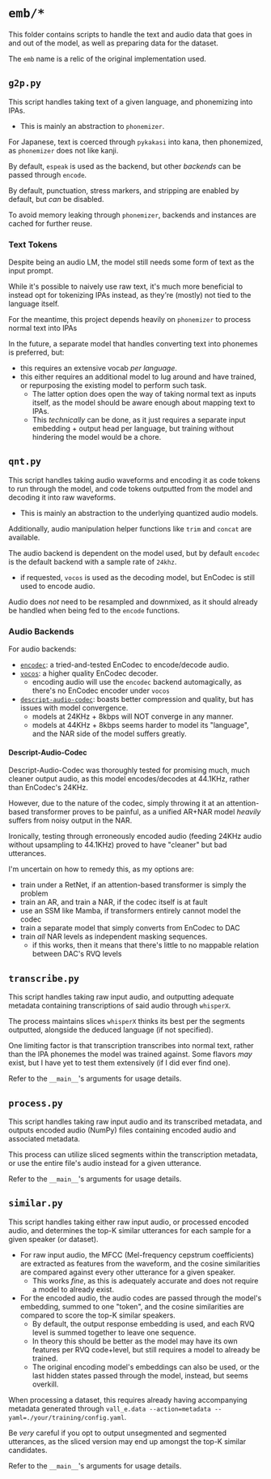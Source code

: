 # `emb/*`

This folder contains scripts to handle the text and audio data that goes in and out of the model, as well as preparing data for the dataset.

The `emb` name is a relic of the original implementation used.

## `g2p.py`

This script handles taking text of a given language, and phonemizing into IPAs.
* This is mainly an abstraction to `phonemizer`.

For Japanese, text is coerced through `pykakasi` into kana, then phonemized, as `phonemizer` does not like kanji.

By default, `espeak` is used as the backend, but other *backends* can be passed through `encode`.

By default, punctuation, stress markers, and stripping are enabled by default, but *can* be disabled.

To avoid memory leaking through `phonemizer`, backends and instances are cached for further reuse.

### Text Tokens

Despite being an audio LM, the model still needs some form of text as the input prompt.

While it's possible to naively use raw text, it's much more beneficial to instead opt for tokenizing IPAs instead, as they're (mostly) not tied to the language itself.

For the meantime, this project depends heavily on `phonemizer` to process normal text into IPAs

In the future, a separate model that handles converting text into phonemes is preferred, but:
* this requires an extensive vocab *per language*.
* this either requires an additional model to lug around and have trained, or repurposing the existing model to perform such task.
  + The latter option does open the way of taking normal text as inputs itself, as the model should be aware enough about mapping text to IPAs.
  + This *technically* can be done, as it just requires a separate input embedding + output head per language, but training without hindering the model would be a chore.

## `qnt.py`

This script handles taking audio waveforms and encoding it as code tokens to run through the model, and code tokens outputted from the model and decoding it into raw waveforms.
* This is mainly an abstraction to the underlying quantized audio models.

Additionally, audio manipulation helper functions like `trim` and `concat` are available.

The audio backend is dependent on the model used, but by default `encodec` is the default backend with a sample rate of `24khz`.
* if requested, `vocos` is used as the decoding model, but EnCodec is still used to encode audio.

Audio does *not* need to be resampled and downmixed, as it should already be handled when being fed to the `encode` functions.

### Audio Backends

For audio backends:

* [`encodec`](https://github.com/facebookresearch/encodec): a tried-and-tested EnCodec to encode/decode audio.
* [`vocos`](https://huggingface.co/charactr/vocos-encodec-24khz): a higher quality EnCodec decoder.
  - encoding audio will use the `encodec` backend automagically, as there's no EnCodec encoder under `vocos`
* [`descript-audio-codec`](https://github.com/descriptinc/descript-audio-codec): boasts better compression and quality, but has issues with model convergence.
  - models at 24KHz + 8kbps will NOT converge in any manner.
  - models at 44KHz + 8kbps seems harder to model its "language", and the NAR side of the model suffers greatly.

#### Descript-Audio-Codec

Descript-Audio-Codec was thoroughly tested for promising much, much cleaner output audio, as this model encodes/decodes at 44.1KHz, rather than EnCodec's 24KHz.

However, due to the nature of the codec, simply throwing it at an attention-based transformer proves to be painful, as a unified AR+NAR model *heavily* suffers from noisy output in the NAR.

Ironically, testing through erroneously encoded audio (feeding 24KHz audio without upsampling to 44.1KHz) proved to have "cleaner" but bad utterances.

I'm uncertain on how to remedy this, as my options are:
* train under a RetNet, if an attention-based transformer is simply the problem
* train an AR, and train a NAR, if the codec itself is at fault
* use an SSM like Mamba, if transformers entirely cannot model the codec
* train a separate model that simply converts from EnCodec to DAC
* train *all* NAR levels as independent masking sequences.
  * if this works, then it means that there's little to no mappable relation between DAC's RVQ levels

## `transcribe.py`

This script handles taking raw input audio, and outputting adequate metadata containing transcriptions of said audio through `whisperX`.

The process maintains slices `whisperX` thinks its best per the segments outputted, alongside the deduced language (if not specified).

One limiting factor is that transcription transcribes into normal text, rather than the IPA phonemes the model was trained against. Some flavors *may* exist, but I have yet to test them extensively (if I did ever find one).

Refer to the `__main__`'s arguments for usage details.

## `process.py`

This script handles taking raw input audio and its transcribed metadata, and outputs encoded audio (NumPy) files containing encoded audio and associated metadata.

This process can utilize sliced segments within the transcription metadata, or use the entire file's audio instead for a given utterance.

Refer to the `__main__`'s arguments for usage details.

## `similar.py`

This script handles taking either raw input audio, or processed encoded audio, and determines the top-K similar utterances for each sample for a given speaker (or dataset).
* For raw input audio, the MFCC (Mel-frequency cepstrum coefficients) are extracted as features from the waveform, and the cosine similarities are compared against every other utterance for a given speaker.
  * This works *fine*, as this is adequately accurate and does not require a model to already exist.
* For the encoded audio, the audio codes are passed through the model's embedding, summed to one "token", and the cosine similarities are compared to score the top-K similar speakers.
  * By default, the output response embedding is used, and each RVQ level is summed together to leave one sequence.
  * In theory this should be better as the model may have its own features per RVQ code+level, but still requires a model to already be trained.
  * The original encoding model's embeddings can also be used, or the last hidden states passed through the model, instead, but seems overkill.

When processing a dataset, this requires already having accompanying metadata generated through `vall_e.data --action=metadata --yaml=./your/training/config.yaml`.

Be *very* careful if you opt to output unsegmented and segmented utterances, as the sliced version may end up amongst the top-K similar candidates.

Refer to the `__main__`'s arguments for usage details.